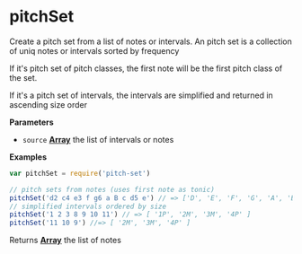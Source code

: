 # pitchSet

Create a pitch set from a list of notes or intervals.
An pitch set is a collection of uniq notes or intervals sorted by frequency

If it's pitch set of pitch classes, the first note will be the first pitch
class of the set.

If it's a pitch set of intervals, the intervals are simplified and returned
in ascending size order

**Parameters**

-   `source` **[Array](https://developer.mozilla.org/en-US/docs/Web/JavaScript/Reference/Global_Objects/Array)** the list of intervals or notes

**Examples**

```javascript
var pitchSet = require('pitch-set')

// pitch sets from notes (uses first note as tonic)
pitchSet('d2 c4 e3 f g6 a B c d5 e') // => ['D', 'E', 'F', 'G', 'A', 'B', 'C']
// simplified intervals ordered by size
pitchSet('1 2 3 8 9 10 11') // => [ '1P', '2M', '3M', '4P' ]
pitchSet('11 10 9') //=> [ '2M', '3M', '4P' ]
```

Returns **[Array](https://developer.mozilla.org/en-US/docs/Web/JavaScript/Reference/Global_Objects/Array)** the list of notes
